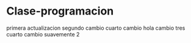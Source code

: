 # Clase-programacion
primera actualizacion
segundo cambio
cuarto cambio
hola
cambio tres
cuarto cambio 
suavemente 
2